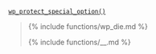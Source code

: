 <p><code><a href="https://developer.wordpress.org/reference/functions/wp_protect_special_option/">wp_protect_special_option()</a></code></p>

<blockquote>

{% include functions/wp_die.md %}

{% include functions/__.md %}

</blockquote>
